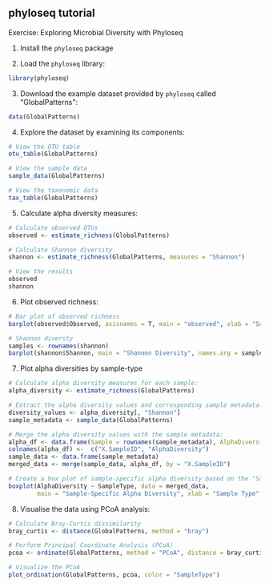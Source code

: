 ## phyloseq tutorial

Exercise: Exploring Microbial Diversity with Phyloseq

1.  Install the `phyloseq` package

2.  Load the `phyloseq` library:
```r
library(phyloseq)
```

3.  Download the example dataset provided by `phyloseq` called "GlobalPatterns":
```r
data(GlobalPatterns)
```

4.  Explore the dataset by examining its components:
```r  
# View the OTU table
otu_table(GlobalPatterns)

# View the sample data
sample_data(GlobalPatterns)

# View the taxonomic data
tax_table(GlobalPatterns)
```

5.  Calculate alpha diversity measures:
```r  
# Calculate observed OTUs
observed <- estimate_richness(GlobalPatterns)

# Calculate Shannon diversity
shannon <- estimate_richness(GlobalPatterns, measures = "Shannon")

# View the results
observed
shannon
```

6. Plot observed richness:
```r  
# Bar plot of observed richness
barplot(observed$Observed, axisnames = T, main = "observed", xlab = "Samples", ylab = "Richness")

# Shannon diversty
samples <- rownames(shannon)
barplot(shannon$Shannon, main = "Shannon Diversity", names.arg = samples, xlab = "Samples", ylab = "Diversity")
```

7.  Plot alpha diversities by sample-type
```r
# Calculate alpha diversity measures for each sample:
alpha_diversity <- estimate_richness(GlobalPatterns)

# Extract the alpha diversity values and corresponding sample metadata:
diversity_values <- alpha_diversity[, "Shannon"]
sample_metadata <- sample_data(GlobalPatterns)

# Merge the alpha diversity values with the sample metadata:
alpha_df <- data.frame(Sample = rownames(sample_metadata), AlphaDiversity = diversity_values)
colnames(alpha_df) <-  c("X.SampleID", "AlphaDiversity")
sample_data <- data.frame(sample_metadata)
merged_data <- merge(sample_data, alpha_df, by = "X.SampleID")

# Create a box plot of sample-specific alpha diversity based on the "SampleType" metadata:
boxplot(AlphaDiversity ~ SampleType, data = merged_data, 
        main = "Sample-Specific Alpha Diversity", xlab = "Sample Type", ylab = "Alpha Diversity")
```

8.  Visualise the data using PCoA analysis:
```r
# Calculate Bray-Curtis dissimilarity
bray_curtis <- distance(GlobalPatterns, method = "bray")

# Perform Principal Coordinate Analysis (PCoA)
pcoa <- ordinate(GlobalPatterns, method = "PCoA", distance = bray_curtis)

# Visualize the PCoA
plot_ordination(GlobalPatterns, pcoa, color = "SampleType")
```

